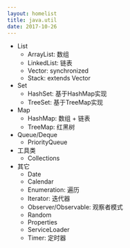 ```yaml
---
layout: homelist
title: java.util
date: 2017-10-26
---
```


* List
    * ArrayList: 数组
    * LinkedList: 链表
    * Vector: synchronized
    * Stack: extends Vector
* Set
    * HashSet: 基于HashMap实现
    * TreeSet: 基于TreeMap实现
* Map
    * HashMap: 数组 + 链表
    * TreeMap: 红黑树
* Queue/Deque
    * PriorityQueue
* 工具类
    * Collections
* 其它
    * Date
    * Calendar
    * Enumeration: 遍历
    * Iterator: 迭代器
    * Observer/Observable: 观察者模式
    * Random
    * Properties
    * ServiceLoader
    * Timer: 定时器
